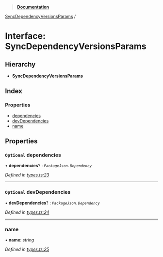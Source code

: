 > **[Documentation](../README.md)**

[SyncDependencyVersionsParams](syncdependencyversionsparams.md) /

# Interface: SyncDependencyVersionsParams

## Hierarchy

* **SyncDependencyVersionsParams**

## Index

### Properties

* [dependencies](syncdependencyversionsparams.md#optional-dependencies)
* [devDependencies](syncdependencyversionsparams.md#optional-devdependencies)
* [name](syncdependencyversionsparams.md#name)

## Properties

### `Optional` dependencies

• **dependencies**? : *`PackageJson.Dependency`*

*Defined in [types.ts:23](https://github.com/dylanaubrey/repodog/blob/45ce6cf/packages/helpers/src/types.ts#L23)*

___

### `Optional` devDependencies

• **devDependencies**? : *`PackageJson.Dependency`*

*Defined in [types.ts:24](https://github.com/dylanaubrey/repodog/blob/45ce6cf/packages/helpers/src/types.ts#L24)*

___

###  name

• **name**: *string*

*Defined in [types.ts:25](https://github.com/dylanaubrey/repodog/blob/45ce6cf/packages/helpers/src/types.ts#L25)*